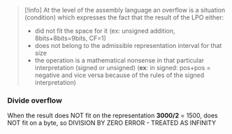 >[!info] At the level of the assembly language an overflow is a situation (condition) which expresses the fact that the result of the LPO either:
>- did not fit the space for it (ex: unsigned addition, 8bits+8bits=9bits, CF=1)
>- does not belong to the admissible representation interval for that size
>- the operation is a mathematical nonsense in that particular interpretation (signed or unsigned) (**ex**: in signed: pos+pos = negative and vice versa because of the rules of the signed interpretation)



### Divide overflow
When the result does NOT fit on the representation
	**3000/2** = 1500, does NOT fit on a byte, so DIVISION BY ZERO ERROR - TREATED AS INFINITY



